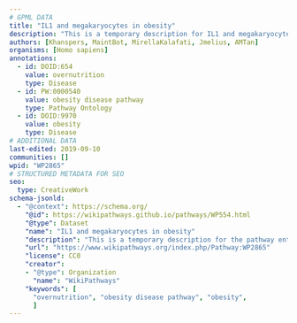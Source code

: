 ```yaml
---
# GPML DATA
title: "IL1 and megakaryocytes in obesity"
description: "This is a temporary description for IL1 and megakaryocytes in obesity"
authors: [Khanspers, MaintBot, MirellaKalafati, Jmelius, AMTan]
organisms: [Homo sapiens]
annotations:
  - id: DOID:654
    value: overnutrition
    type: Disease
  - id: PW:0000540
    value: obesity disease pathway
    type: Pathway Ontology
  - id: DOID:9970
    value: obesity
    type: Disease
# ADDITIONAL DATA
last-edited: 2019-09-10
communities: []
wpid: "WP2865"
# STRUCTURED METADATA FOR SEO
seo:
  type: CreativeWork
schema-jsonld:
  - "@context": https://schema.org/
    "@id": https://wikipathways.github.io/pathways/WP554.html
    "@type": Dataset
    "name": "IL1 and megakaryocytes in obesity"
    "description": "This is a temporary description for the pathway entitled: IL1 and megakaryocytes in obesity"
    "url": "https://www.wikipathways.org/index.php/Pathway:WP2865"
    "license": CC0
    "creator":
    - "@type": Organization
      "name": "WikiPathways"
    "keywords": [
      "overnutrition", "obesity disease pathway", "obesity",
      ]
---
```

